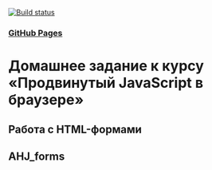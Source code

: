 [![Build status](https://ci.appveyor.com/api/projects/status/cogemuwrds0kpceh?svg=true)](https://ci.appveyor.com/project/Vadim2107/ahj-forms)

### [GitHub Pages](https://vadim2107.github.io/AHJ_forms/)

# Домашнее задание к курсу «Продвинутый JavaScript в браузере»

## Работа с HTML-формами
## AHJ_forms